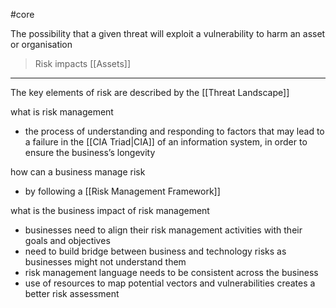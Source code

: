 #core 

The possibility that a given threat will exploit a vulnerability to harm an asset or organisation

> Risk impacts [[Assets]]

___

The key elements of risk are described by the [[Threat Landscape]]

what is risk management
- the process of understanding and responding to factors that may lead to a failure in the [[CIA Triad|CIA]] of an information system, in order to ensure the business’s longevity

how can a business manage risk 
- by following a [[Risk Management Framework]]

what is the business impact of risk management
- businesses need to align their risk management activities with their goals and objectives
- need to build bridge between business and technology risks as businesses might not understand them
- risk management language needs to be consistent across the business
- use of resources to map potential vectors and vulnerabilities creates a better risk assessment